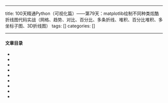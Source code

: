 
--- 
title:  100天精通Python（可视化篇）——第79天：matplotlib绘制不同种类炫酷折线图代码实战（网格、趋势、对比、百分比、多条折线、堆积、百分比堆积、多坐标子图、3D折线图） 
tags: []
categories: [] 

---


#### 文章目录

  - 
  - 
  - 
  - 
  - 
  - 
  - 
  - 
  - 
 